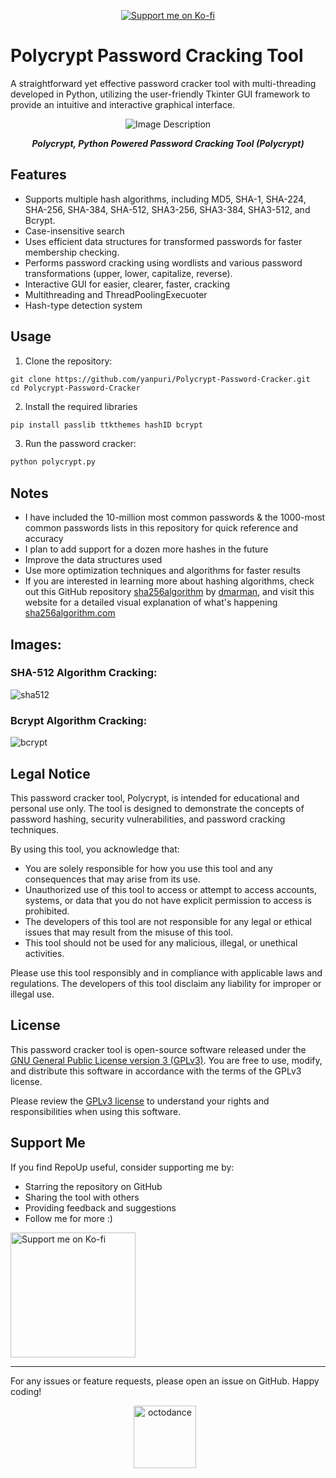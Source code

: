 <p align="center">
  <a href="https://ko-fi.com/D1D11CZNM1">
    <img src="https://ko-fi.com/img/githubbutton_sm.svg" alt="Support me on Ko-fi" />
  </a>
</p>

# Polycrypt Password Cracking Tool
A straightforward yet effective password cracker tool with multi-threading developed in Python, utilizing the user-friendly Tkinter GUI framework to provide an intuitive and interactive graphical interface.

<p align="center">
  <img src="https://github.com/yanpuri/Polycrypt-Password-Cracker/assets/121260820/df9f12b8-f7f8-4f05-bd21-5ae9e086fd9d" alt="Image Description">
</p>

<p align="center"><strong><em>Polycrypt, Python Powered Password Cracking Tool (Polycrypt)</em></strong></p>

## Features

- Supports multiple hash algorithms, including MD5, SHA-1, SHA-224, SHA-256, SHA-384, SHA-512, SHA3-256, SHA3-384, SHA3-512, and Bcrypt.
- Case-insensitive search
- Uses efficient data structures for transformed passwords for faster membership checking.
- Performs password cracking using wordlists and various password transformations (upper, lower, capitalize, reverse).
- Interactive GUI for easier, clearer, faster, cracking
- Multithreading and ThreadPoolingExecuoter
- Hash-type detection system

## Usage

1. Clone the repository:
```
git clone https://github.com/yanpuri/Polycrypt-Password-Cracker.git
cd Polycrypt-Password-Cracker
```
2. Install the required libraries
```python
pip install passlib ttkthemes hashID bcrypt
```
3. Run the password cracker:
```python
python polycrypt.py
```

## Notes

* I have included the 10-million most common passwords & the 1000-most common passwords lists in this repository for quick reference and accuracy
* I plan to add support for a dozen more hashes in the future
* Improve the data structures used
* Use more optimization techniques and algorithms for faster results
* If you are interested in learning more about hashing algorithms, check out this GitHub repository [sha256algorithm](https://github.com/dmarman/sha256algorithm) by [dmarman](https://github.com/dmarman), and visit this website for a detailed visual explanation of what's happening [sha256algorithm.com](https://sha256algorithm.com/)

## Images:

### SHA-512 Algorithm Cracking:
![sha512](https://github.com/yanpuri/Polycrypt-Password-Cracker/assets/121260820/7feb603c-bf83-4631-b560-9993cc3097dc)
### Bcrypt Algorithm Cracking:
![bcrypt](https://github.com/yanpuri/Polycrypt-Password-Cracker/assets/121260820/bb6c4bd8-7f8f-43b3-b3e3-dd2270a95c4a)

## Legal Notice

This password cracker tool, Polycrypt, is intended for educational and personal use only. The tool is designed to demonstrate the concepts of password hashing, security vulnerabilities, and password cracking techniques. 

By using this tool, you acknowledge that:

- You are solely responsible for how you use this tool and any consequences that may arise from its use.
- Unauthorized use of this tool to access or attempt to access accounts, systems, or data that you do not have explicit permission to access is prohibited.
- The developers of this tool are not responsible for any legal or ethical issues that may result from the misuse of this tool.
- This tool should not be used for any malicious, illegal, or unethical activities.

Please use this tool responsibly and in compliance with applicable laws and regulations. The developers of this tool disclaim any liability for improper or illegal use.

## License

This password cracker tool is open-source software released under the [GNU General Public License version 3 (GPLv3)](https://www.gnu.org/licenses/gpl-3.0.en.html). You are free to use, modify, and distribute this software in accordance with the terms of the GPLv3 license.

Please review the [GPLv3 license](https://www.gnu.org/licenses/gpl-3.0.en.html) to understand your rights and responsibilities when using this software.

## Support Me
If you find RepoUp useful, consider supporting me by:

- Starring the repository on GitHub
- Sharing the tool with others
- Providing feedback and suggestions
- Follow me for more :)

<a href="https://ko-fi.com/D1D11CZNM1">
  <img src="https://github.com/user-attachments/assets/ba118768-9054-416f-b7b2-adaa69a53434" alt="Support me on Ko-fi" width="200" />
</a>
    
---
For any issues or feature requests, please open an issue on GitHub. Happy coding!
<center>
<div style="text-align: center;">
  <p align="center">
    <img src="https://github.com/user-attachments/assets/aeeda621-8287-4f89-bed3-8b89e09f85a5" alt="octodance" width="100" height="100" style="margin-right: 10px;"/>
  </p>
</div>
</center>

